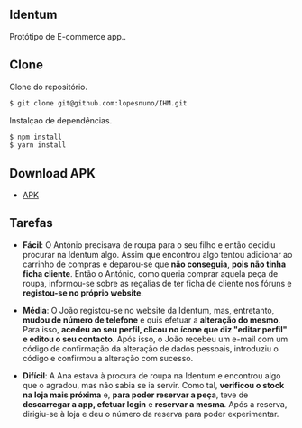 ## Identum
Protótipo de E-commerce app..

## Clone
Clone do repositório.

```bash
$ git clone git@github.com:lopesnuno/IHM.git
```
Instalçao de dependências.

```bash
$ npm install
$ yarn install
```
## Download APK
- [APK](https://ipvcpt-my.sharepoint.com/:u:/g/personal/lopesnuno_ipvc_pt/Ed8r5iQ54ldGkSbTfSx4Mn4BUjI3-pqgbis5En63vgorsw?e=1cLgOK)

## Tarefas

  - **Fácil**: O António precisava de roupa para o seu filho e então decidiu procurar na
Identum algo. Assim que encontrou algo tentou adicionar ao carrinho de
compras e deparou-se que **não conseguia**, **pois não tinha ficha cliente**. Então o António,
como queria comprar aquela peça de roupa, informou-se sobre as regalias de ter ficha de
cliente nos fóruns e **registou-se no próprio website**.

  - **Média**: O João registou-se no website da Identum, mas, entretanto, **mudou de
número de telefone** e quis efetuar a **alteração do mesmo**. Para isso, **acedeu ao seu perfil,
clicou no ícone que diz "editar perfil" e editou o seu contacto**. Após isso, o João recebeu
um e-mail com um código de confirmação da alteração de dados pessoais, introduziu o
código e confirmou a alteração com sucesso.

  - **Difícil**: A Ana estava à procura de roupa na Identum e encontrou algo que o
agradou, mas não sabia se ia servir. Como tal, **verificou o stock na loja mais próxima** e,
**para poder reservar a peça**, teve de **descarregar a app, efetuar login** e **reservar a mesma**.
Após a reserva, dirigiu-se à loja e deu o número da reserva para poder experimentar.
